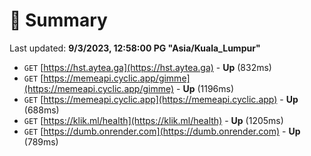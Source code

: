 # 📖 Summary
Last updated: **9/3/2023, 12:58:00 PG "Asia/Kuala_Lumpur"**

- `GET` [https://hst.aytea.ga](https://hst.aytea.ga) - **Up** (832ms)
- `GET` [https://memeapi.cyclic.app/gimme](https://memeapi.cyclic.app/gimme) - **Up** (1196ms)
- `GET` [https://memeapi.cyclic.app](https://memeapi.cyclic.app) - **Up** (688ms)
- `GET` [https://klik.ml/health](https://klik.ml/health) - **Up** (1205ms)
- `GET` [https://dumb.onrender.com](https://dumb.onrender.com) - **Up** (789ms)
